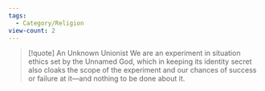 ```yaml
---
tags:
  - Category/Religion
view-count: 2
---
```


>[!quote] An Unknown Unionist
>We are an experiment in situation ethics set by the Unnamed God, which in keeping its identity secret also cloaks the scope of the experiment and our chances of success or failure at it—and nothing to be done about it.